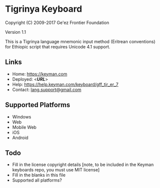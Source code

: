 Tigrinya Keyboard
=====================

Copyright (C) 2009-2017 Ge'ez Frontier Foundation

Version 1.1

This is a Tigrinya language mnemonic input method (Eritrean conventions) for Ethiopic script that requires Unicode 4.1 support.

Links
-----

 * Home:     https://keyman.com
 * Deployed: <___URL___>
 * Help:     https://help.keyman.com/keyboard/gff_tir_er_7
 * Contact:  lang.support@gmail.com

Supported Platforms
-------------------
 * Windows
 * Web
 * Mobile Web
 * iOS
 * Android

Todo
----

 * Fill in the license copyright details [note, to be included in the Keyman keyboards repo, you must use MIT license]
 * Fill in the blanks in this file
 * Supported all platforms?
 